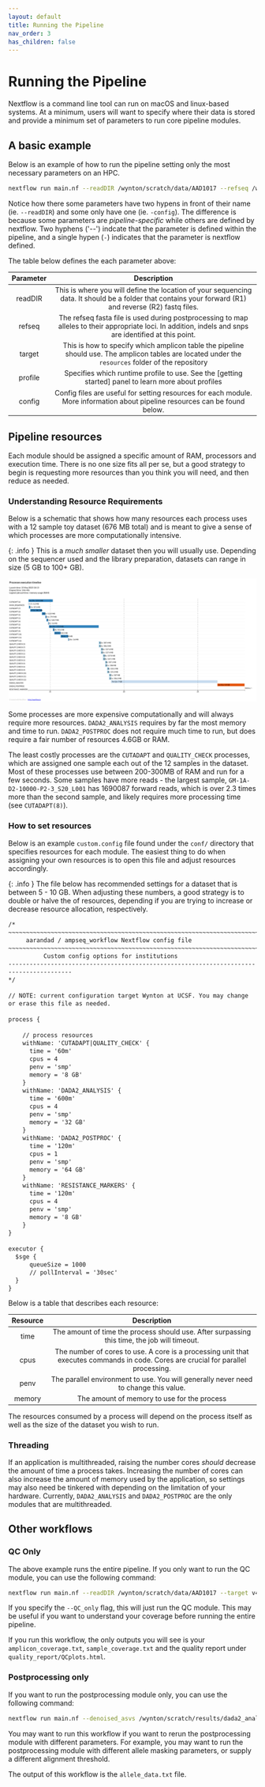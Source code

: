 ```yaml
---
layout: default
title: Running the Pipeline
nav_order: 3
has_children: false
---
```


# Running the Pipeline

Nextflow is a command line tool can run on macOS and linux-based systems. At a minimum, users will want to specify where their data is stored and provide a minimum set of parameters to run core pipeline modules. 

## A basic example

Below is an example of how to run the pipeline setting only the most necessary parameters on an HPC.

```bash
nextflow run main.nf --readDIR /wynton/scratch/data/AAD1017 --refseq /wynton/share/reference.fasta --target v4 -profile sge,apptainer -config conf/custom.config
```

Notice how there some parameters have two hypens in front of their name (ie. `--readDIR`) and some only have one (ie. `-config`). The difference is because some parameters are *pipeline-specific* while others are defined by nextflow. Two hyphens ('--') indcate that the parameter is defined within the pipeline, and a single hypen (`-`) indicates that the parameter is nextflow defined. 

The table below defines the each parameter above:

|Parameter|Description|
|:--:|:--:|
|readDIR|This is where you will define the location of your sequencing data. It should be a folder that contains your forward (R1) and reverse (R2) fastq files.|
|refseq|The refseq fasta file is used during postprocessing to map alleles to their appropriate loci. In addition, indels and snps are identified at this point.|
|target|This is how to specify which amplicon table the pipeline should use. The amplicon tables are located under the `resources` folder of the repository|
|profile|Specifies which runtime profile to use. See the [getting started] panel to learn more about profiles|
|config|Config files are useful for setting resources for each module. More information about pipeline resources can be found below.|

## Pipeline resources

Each module should be assigned a specific amount of RAM, processors and execution time. There is no one size fits all per se, but a good strategy to begin is requesting more resources than you think you will need, and then reduce as needed.


### Understanding Resource Requirements

Below is a schematic that shows how many resources each process uses with a 12 sample toy dataset (676 MB total) and is meant to give a sense of which processes are more computationally intensive. 

{: .info }
This is a *much smaller* dataset then you will usually use. Depending on the sequencer used and the library preparation, datasets can range in size (5 GB to 100+ GB).

![Resources used by the pipeline for a toy dataset](resource_schematic.png)

Some processes are more expensive computationally and will always require more resources. `DADA2_ANALYSIS` requires by far the most memory and time to run. `DADA2_POSTPROC` does not require much time to run, but does require a fair number of resources 4.6GB or RAM.

The least costly processes are the `CUTADAPT` and `QUALITY_CHECK` processes, which are assigned one sample each out of the 12 samples in the dataset. Most of these processes use between 200-300MB of RAM and run for a few seconds. Some samples have more reads - the largest sample, `GM-1A-D2-10000-P2-3_S20_L001` has 1690087 forward reads, which is over 2.3 times more than the second sample, and likely requires more processing time (see `CUTADAPT(8)`).

### How to set resources

Below is an example `custom.config` file found under the `conf/` directory that specifies resources for each module. The easiest thing to do when assigning your own resources is to open this file and adjust resources accordingly. 

{: .info }
The file below has recommended settings for a dataset that is between 5 - 10 GB. When adjusting these numbers, a good strategy is to double or halve the of resources, depending if you are trying to increase or decrease resource allocation, respectively. 

```
/*
~~~~~~~~~~~~~~~~~~~~~~~~~~~~~~~~~~~~~~~~~~~~~~~~~~~~~~~~~~~~~~~~~~~~~~~~~~~~~~~~~~~~~~~~
     aarandad / ampseq_workflow Nextflow config file
~~~~~~~~~~~~~~~~~~~~~~~~~~~~~~~~~~~~~~~~~~~~~~~~~~~~~~~~~~~~~~~~~~~~~~~~~~~~~~~~~~~~~~~~
          Custom config options for institutions
----------------------------------------------------------------------------------------
*/

// NOTE: current configuration target Wynton at UCSF. You may change or erase this file as needed.

process {

    // process resources
    withName: 'CUTADAPT|QUALITY_CHECK' {
      time = '60m'
      cpus = 4
      penv = 'smp'
      memory = '8 GB'
    }
    withName: 'DADA2_ANALYSIS' {
      time = '600m'
      cpus = 4
      penv = 'smp'
      memory = '32 GB'
    }
    withName: 'DADA2_POSTPROC' {
      time = '120m'
      cpus = 1
      penv = 'smp'
      memory = '64 GB'
    }
    withName: 'RESISTANCE_MARKERS' {
      time = '120m'
      cpus = 4
      penv = 'smp'
      memory = '8 GB'
    }
}

executor {
  $sge {
      queueSize = 1000
      // pollInterval = '30sec'
  }
}
```

Below is a table that describes each resource:

|Resource|Description|
|:--:|:--:|
|time|The amount of time the process should use. After surpassing this time, the job will timeout.|
|cpus|The number of cores to use. A core is a processing unit that executes commands in code. Cores are crucial for parallel processing.|
|penv|The parallel environment to use. You will generally never need to change this value.|
|memory|The amount of memory to use for the process|

The resources consumed by a process will depend on the process itself as well as the size of the dataset you wish to run. 

### Threading

If an application is multithreaded, raising the number cores *should* decrease the amount of time a process takes. Increasing the number of cores can also increase the amount of memory used by the application, so settings may also need be tinkered with depending on the limitation of your hardware. Currently, `DADA2_ANALYSIS` and `DADA2_POSTPROC` are the only modules that are multithreaded.  


## Other workflows

### QC Only

The above example runs the entire pipeline. If you only want to run the QC module, you can use the following command:

```bash
nextflow run main.nf --readDIR /wynton/scratch/data/AAD1017 --target v4 -profile sge,apptainer -config conf/custom.config --QC_only
```

If you specify the `--QC_only` flag, this will just run the QC module. This may be useful if you want to understand your coverage before running the entire pipeline.

If you run this workflow, the only outputs you will see is your `amplicon_coverage.txt`, `sample_coverage.txt` and the quality report under `quality_report/QCplots.html`. 

### Postprocessing only

If you want to run the postprocessing module only, you can use the following command:

```bash
nextflow run main.nf --denoised_asvs /wynton/scratch/results/dada2_analysis/dada2.clusters.txt --target v4 -profile sge,apptainer
```

You may want to run this workflow if you want to rerun the postprocessing module with different parameters. For example, you may want to run the postprocessing module with different allele masking parameters, or supply a different alignment threshold.

The output of this workflow is the `allele_data.txt` file. 


